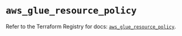 # `aws_glue_resource_policy`

Refer to the Terraform Registry for docs: [`aws_glue_resource_policy`](https://registry.terraform.io/providers/hashicorp/aws/3.76.1/docs/resources/glue_resource_policy).
